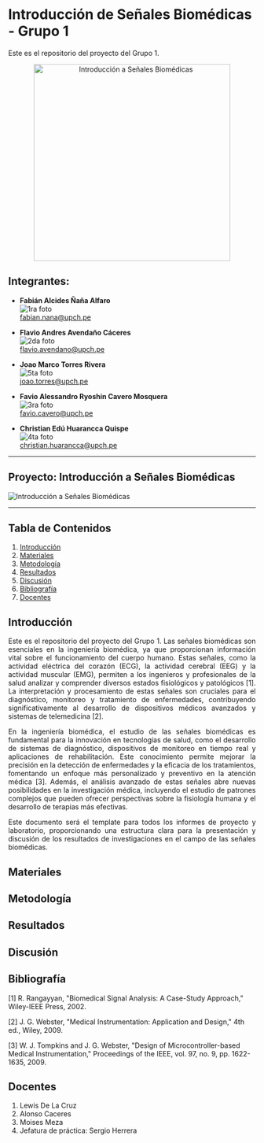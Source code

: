 # Introducción de Señales Biomédicas - Grupo 1

Este es el repositorio del proyecto del Grupo 1.
 

<p align="center">
  <img src="./Laboratorios/Laboratorio%201/Imagenes/gif.gif" alt="Introducción a Señales Biomédicas" width="400"/>
</p>

## Integrantes:
- **Fabián Alcides Ñaña Alfaro**  
  ![1ra foto](./Laboratorios/Laboratorio%201/Imagenes/1_alfaro.jpeg)  
  [fabian.nana@upch.pe](mailto:fabian.nana@upch.pe)

- **Flavio Andres Avendaño Cáceres**  
  ![2da foto](./Laboratorios/Laboratorio%201/Imagenes/2_HQ.jpeg)  
  [flavio.avendano@upch.pe](mailto:flavio.avendano@upch.pe)

- **Joao Marco Torres Rivera**  
  ![5ta foto](./Laboratorios/Laboratorio%201/Imagenes/5_Joaus.jpeg)  
  [joao.torres@upch.pe](mailto:joao.torres@upch.pe)

- **Favio Alessandro Ryoshin Cavero Mosquera**  
  ![3ra foto](./Laboratorios/Laboratorio%201/Imagenes/Ryoshin.jpeg)  
  [favio.cavero@upch.pe](mailto:favio.cavero@upch.pe)

- **Christian Edú Huarancca Quispe**  
  ![4ta foto](./Laboratorios/Laboratorio%201/Imagenes/4_flavs.jpeg)  
  [christian.huarancca@upch.pe](mailto:christian.huarancca@upch.pe)

---

## Proyecto: Introducción a Señales Biomédicas

![Introducción a Señales Biomédicas](./Laboratorios/Laboratorio%201/Imagenes/image.png)

---

## Tabla de Contenidos
1. [Introducción](#introducción)
2. [Materiales](#materiales)
3. [Metodología](#metodología)
4. [Resultados](#resultados)
5. [Discusión](#discusión)
6. [Bibliografía](#bibliografía)
7. [Docentes](#docentes)

## Introducción

<p align="justify">
Este es el repositorio del proyecto del Grupo 1. Las señales biomédicas son esenciales en la ingeniería biomédica, ya que proporcionan información vital sobre el funcionamiento del cuerpo humano. Estas señales, como la actividad eléctrica del corazón (ECG), la actividad cerebral (EEG) y la actividad muscular (EMG), permiten a los ingenieros y profesionales de la salud analizar y comprender diversos estados fisiológicos y patológicos [1]. La interpretación y procesamiento de estas señales son cruciales para el diagnóstico, monitoreo y tratamiento de enfermedades, contribuyendo significativamente al desarrollo de dispositivos médicos avanzados y sistemas de telemedicina [2].
</p>

<p align="justify">
En la ingeniería biomédica, el estudio de las señales biomédicas es fundamental para la innovación en tecnologías de salud, como el desarrollo de sistemas de diagnóstico, dispositivos de monitoreo en tiempo real y aplicaciones de rehabilitación. Este conocimiento permite mejorar la precisión en la detección de enfermedades y la eficacia de los tratamientos, fomentando un enfoque más personalizado y preventivo en la atención médica [3]. Además, el análisis avanzado de estas señales abre nuevas posibilidades en la investigación médica, incluyendo el estudio de patrones complejos que pueden ofrecer perspectivas sobre la fisiología humana y el desarrollo de terapias más efectivas.
</p>

<p align="justify">
Este documento será el template para todos los informes de proyecto y laboratorio, proporcionando una estructura clara para la presentación y discusión de los resultados de investigaciones en el campo de las señales biomédicas.
</p>


## Materiales 


## Metodología


## Resultados


## Discusión 


## Bibliografía
[1] R. Rangayyan, "Biomedical Signal Analysis: A Case-Study Approach," Wiley-IEEE Press, 2002.

[2] J. G. Webster, "Medical Instrumentation: Application and Design," 4th ed., Wiley, 2009.

[3] W. J. Tompkins and J. G. Webster, "Design of Microcontroller-based Medical Instrumentation," Proceedings of the IEEE, vol. 97, no. 9, pp. 1622-1635, 2009.


## Docentes
1. Lewis De La Cruz
2. Alonso Caceres
3. Moises Meza
4. Jefatura de práctica: Sergio Herrera

